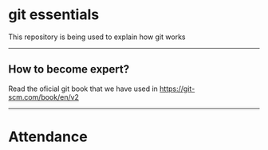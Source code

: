 # git essentials
This repository is being used to explain how git works

---

## How to become expert?
Read the oficial git book that we have used in <https://git-scm.com/book/en/v2>

---

# Attendance

